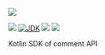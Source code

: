 [![](https://github.com/wutsi/comment-sdk-kotlin/actions/workflows/master.yml/badge.svg)](https://github.com/wutsi/comment-sdk-kotlin/actions/workflows/master.yml)

![](https://img.shields.io/github/v/tag/wutsi/comment-sdk-kotlin)
[![JDK](https://img.shields.io/badge/jdk-11-brightgreen.svg)](https://jdk.java.net/11/)
[![](https://img.shields.io/badge/maven-3.6-brightgreen.svg)](https://maven.apache.org/download.cgi)
![](https://img.shields.io/badge/language-kotlin-blue.svg)

Kotlin SDK of comment API

